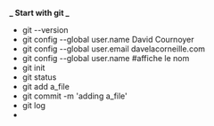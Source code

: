 **_ Start with git _**

- git --version
- git config --global user.name David Cournoyer
- git config --global user.email davelacorneille.com
- git config --global user.name #affiche le nom
- git init
- git status
- git add a_file
- git commit -m 'adding a_file'
- git log
-
